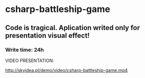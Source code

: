 # csharp-battleship-game

## Code is tragical. Aplication writed only for presentation visual effect!
### Write time: 24h

VIDEO PRESENTATION:

http://skyidea.pl/demo/video/csharp-battleship-game.mp4
